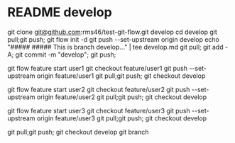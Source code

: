 # README develop

git clone git@github.com:rms46/test-git-flow.git develop
cd develop
git pull;git push;
git flow init -d
git push --set-upstream origin develop
echo "#####    #####     This is branch develop..." | tee develop.md
git pull; git add -A; git commit -m "develop"; git push;

git flow feature start user1
git checkout feature/user1
git push --set-upstream origin feature/user1
git pull;git push;
git checkout develop 

git flow feature start user2
git checkout feature/user2
git push --set-upstream origin feature/user2
git pull;git push;
git checkout develop 

git flow feature start user3
git checkout feature/user3
git push --set-upstream origin feature/user3
git pull;git push;
git checkout develop 

git pull;git push;
git checkout develop 
git branch


